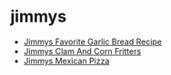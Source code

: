 # jimmys

 * [Jimmys Favorite Garlic Bread Recipe](index/j/jimmys-favorite-garlic-bread-recipe.json)
 * [Jimmys Clam And Corn Fritters](index/j/jimmys-clam-and-corn-fritters.json)
 * [Jimmys Mexican Pizza](index/j/jimmys-mexican-pizza.json)

